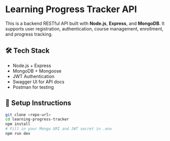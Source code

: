 # Learning Progress Tracker API

This is a backend RESTful API built with **Node.js**, **Express**, and **MongoDB**. It supports user registration, authentication, course management, enrollment, and progress tracking.

## 🛠️ Tech Stack

- Node.js + Express
- MongoDB + Mongoose
- JWT Authentication
- Swagger UI for API docs
- Postman for testing

## 🧪 Setup Instructions

```bash
git clone <repo-url>
cd learning-progress-tracker
npm install
# Fill in your Mongo URI and JWT secret in .env
npm run dev
```
